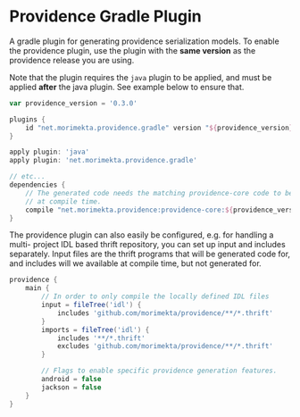 Providence Gradle Plugin
========================

A gradle plugin for generating providence serialization models. To enable
the providence plugin, use the plugin with the **same version** as the
providence release you are using.

Note that the plugin requires the `java` plugin to be applied, and must
be applied **after** the java plugin. See example below to ensure that.

```groovy
var providence_version = '0.3.0'

plugins {
    id "net.morimekta.providence.gradle" version "${providence_version}" apply false
}

apply plugin: 'java'
apply plugin: 'net.morimekta.providence.gradle'

// etc...
dependencies {
    // The generated code needs the matching providence-core code to be available
    // at compile time.
    compile "net.morimekta.providence:providence-core:${providence_version}"
}
```

The providence plugin can also easily be configured, e.g. for handling a multi-
project IDL based thrift repository, you can set up input and includes separately.
Input files are the thrift programs that will be generated code for, and includes
will we available at compile time, but not generated for.

```groovy
providence {
    main {
        // In order to only compile the locally defined IDL files
        input = fileTree('idl') {
            includes 'github.com/morimekta/providence/**/*.thrift'
        }
        imports = fileTree('idl') {
            includes '**/*.thrift'
            excludes 'github.com/morimekta/providence/**/*.thrift'
        }

        // Flags to enable specific providence generation features.
        android = false
        jackson = false
    }
}
```

